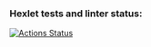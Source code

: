### Hexlet tests and linter status:
[![Actions Status](https://github.com/epolval/python-project-50/actions/workflows/hexlet-check.yml/badge.svg)](https://github.com/epolval/python-project-50/actions)